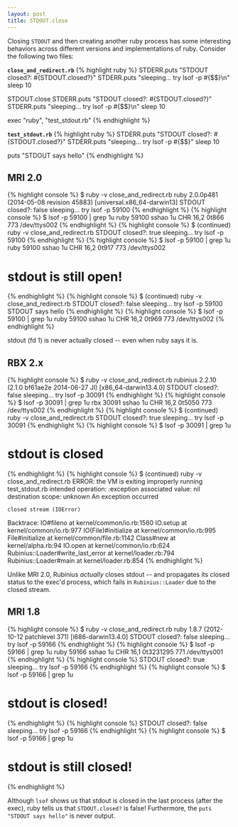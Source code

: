 ```yaml
---
layout: post
title: STDOUT.close
---
```


Closing `STDOUT` and then creating another ruby process has some
interesting behaviors across different versions and
implementations of ruby. Consider the following two files:

**`close_and_redirect.rb`**
{% highlight ruby %}
STDERR.puts "STDOUT closed?: #{STDOUT.closed?}"
STDERR.puts "sleeping... try lsof -p #{$$}\n"
sleep 10

STDOUT.close
STDERR.puts "STDOUT closed?: #{STDOUT.closed?}"
STDERR.puts "sleeping... try lsof -p #{$$}\n"
sleep 10

exec "ruby", "test_stdout.rb"
{% endhighlight %}

**`test_stdout.rb`**
{% highlight ruby %}
STDERR.puts "STDOUT closed?: #{STDOUT.closed?}"
STDERR.puts "sleeping... try lsof -p #{$$}"
sleep 10

puts "STDOUT says hello"
{% endhighlight %}

## MRI 2.0
{% highlight console %}
$ ruby -v close_and_redirect.rb
ruby 2.0.0p481 (2014-05-08 revision 45883) [universal.x86_64-darwin13]
STDOUT closed?: false
sleeping... try lsof -p 59100
{% endhighlight %}
{% highlight console %}
$ lsof -p 59100 | grep 1u
ruby  59100 sshao  1u  CHR 16,2  0t866 773 /dev/ttys002
{% endhighlight %}
{% highlight console %}
$ (continued) ruby -v close_and_redirect.rb
STDOUT closed?: true
sleeping... try lsof -p 59100
{% endhighlight %}
{% highlight console %}
$ lsof -p 59100 | grep 1u
ruby  59100 sshao  1u  CHR 16,2  0t917 773 /dev/ttys002
# stdout is still open!
{% endhighlight %}
{% highlight console %}
$ (continued) ruby -v close_and_redirect.rb
STDOUT closed?: false
sleeping... try lsof -p 59100
STDOUT says hello
{% endhighlight %}
{% highlight console %}
$ lsof -p 59100 | grep 1u
ruby  59100 sshao  1u  CHR 16,2  0t969 773 /dev/ttys002
{% endhighlight %}

stdout (fd 1) is never actually closed -- even when ruby says it is.

## RBX 2.x
{% highlight console %}
$ ruby -v close_and_redirect.rb
rubinius 2.2.10 (2.1.0 bf61ae2e 2014-06-27 JI) [x86_64-darwin13.4.0]
STDOUT closed?: false
sleeping... try lsof -p 30091
{% endhighlight %}
{% highlight console %}
$ lsof -p 30091 | grep 1u
rbx 30091 sshao  1u  CHR 16,2  0t5050  773 /dev/ttys002
{% endhighlight %}
{% highlight console %}
$ (continued) ruby -v close_and_redirect.rb
STDOUT closed?: true
sleeping... try lsof -p 30091
{% endhighlight %}
{% highlight console %}
$ lsof -p 30091 | grep 1u
# stdout is closed
{% endhighlight %}
{% highlight console %}
$ (continued) ruby -v close_and_redirect.rb
ERROR: the VM is exiting improperly running test_stdout.rb
intended operation: :exception
associated value: nil
destination scope: unknown
An exception occurred

    closed stream (IOError)

Backtrace:
  IO#fileno at kernel/common/io.rb:1560
  IO.setup at kernel/common/io.rb:977
  IO(File)#initialize at kernel/common/io.rb:995
  File#initialize at kernel/common/file.rb:1142
  Class#new at kernel/alpha.rb:94
  IO.open at kernel/common/io.rb:624
  Rubinius::Loader#write_last_error at kernel/loader.rb:794
  Rubinius::Loader#main at kernel/loader.rb:854
{% endhighlight %}

Unlike MRI 2.0, Rubinius *actually* closes stdout -- and propagates its
closed status to the exec'd process, which fails in `Rubinius::Loader` due
to the closed stream.

## MRI 1.8
{% highlight console %}
$ ruby -v close_and_redirect.rb
ruby 1.8.7 (2012-10-12 patchlevel 371) [i686-darwin13.4.0]
STDOUT closed?: false
sleeping... try lsof -p 59166
{% endhighlight %}
{% highlight console %}
$ lsof -p 59166 | grep 1u
ruby  59166 sshao  1u  CHR 16,1 0t3231295  771 /dev/ttys001
{% endhighlight %}
{% highlight console %}
STDOUT closed?: true
sleeping... try lsof -p 59166
{% endhighlight %}
{% highlight console %}
$ lsof -p 59166 | grep 1u
# stdout is closed!
{% endhighlight %}
{% highlight console %}
STDOUT closed?: false
sleeping... try lsof -p 59166
{% endhighlight %}
{% highlight console %}
$ lsof -p 59166 | grep 1u
# stdout is still closed!
{% endhighlight %}

Although `lsof` shows us that stdout is closed in the last process
(after the exec), ruby tells us that `STDOUT.closed?` is false! Furthermore,
the `puts "STDOUT says hello"` is never output.
